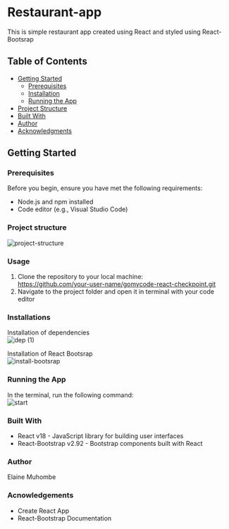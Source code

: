 # Restaurant-app

This is simple restaurant app created using React and styled using React-Bootsrap

## Table of Contents

- [Getting Started](#getting-started)
  - [Prerequisites](#prerequisites)
  - [Installation](#installation)
  - [Running the App](#running-the-app)
- [Project Structure](#project-structure)
- [Built With](#built-with)
- [Author](#author)
- [Acknowledgments](#acknowledgments)

## Getting Started

### Prerequisites

Before you begin, ensure you have met the following requirements:

- Node.js and npm installed
- Code editor (e.g., Visual Studio Code)

### Project structure
![project-structure](https://github.com/elamuhombe/gomycode-react-checkpoint/assets/10416177/851e2c84-9593-43dc-90b5-fb3b7a96fd86)


### Usage
1. Clone the repository to your local machine:</br>
   https://github.com/your-user-name/gomycode-react-checkpoint.git
3. Navigate to the project folder and open it in terminal with your code editor
### Installations
Installation of dependencies </br>
![dep (1)](https://github.com/elamuhombe/gomycode-react-checkpoint/assets/10416177/79b993fa-cc5a-4e70-9b05-c0448bebae7b)


Installation of React Bootsrap </br>
![install-bootsrap](https://github.com/elamuhombe/gomycode-react-checkpoint/assets/10416177/d500e113-4993-4bb1-bc7b-0495aa80deff)



### Running the App
In the terminal, run the following command: </br>
![start](https://github.com/elamuhombe/gomycode-react-checkpoint/assets/10416177/025aab83-2b28-41f8-a111-9a6e80df0d1b)


### Built With
- React v18 - JavaScript library for building user interfaces
- React-Bootstrap v2.92 - Bootstrap components built with React

### Author
Elaine Muhombe

### Acnowledgements
- Create React App
- React-Bootstrap Documentation



